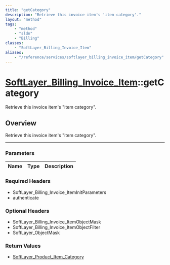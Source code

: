 ```yaml
---
title: "getCategory"
description: "Retrieve this invoice item's 'item category'."
layout: "method"
tags:
    - "method"
    - "sldn"
    - "Billing"
classes:
    - "SoftLayer_Billing_Invoice_Item"
aliases:
    - "/reference/services/softlayer_billing_invoice_item/getCategory"
---
```

# [SoftLayer_Billing_Invoice_Item](/reference/services/SoftLayer_Billing_Invoice_Item)::getCategory


Retrieve this invoice item's "item category". 


## Overview 
Retrieve this invoice item's "item category". 

-----

### Parameters 
|Name | Type | Description |
| --- | --- | --- |


### Required Headers
* SoftLayer_Billing_Invoice_ItemInitParameters
* authenticate


### Optional Headers
* SoftLayer_Billing_Invoice_ItemObjectMask
* SoftLayer_Billing_Invoice_ItemObjectFilter
* SoftLayer_ObjectMask

### Return Values
* <a href='/reference/datatypes/SoftLayer_Product_Item_Category'>SoftLayer_Product_Item_Category </a>




